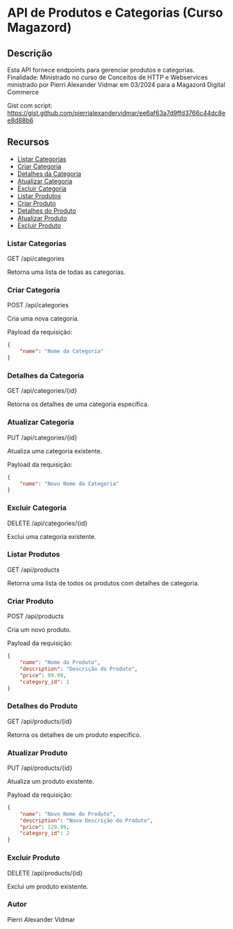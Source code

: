 # API de Produtos e Categorias (Curso Magazord)

## Descrição
Esta API fornece endpoints para gerenciar produtos e categorias.
Finalidade: Ministrado no curso de Conceitos de HTTP e Webservices ministrado por Pierri Alexander Vidmar em 03/2024 para a Magazord Digital Commerce

Gist com script: https://gist.github.com/pierrialexandervidmar/ee6af63a7d9ffd3766c44dc8ee8d88b6

## Recursos

- [Listar Categorias](#listar-categorias)
- [Criar Categoria](#criar-categoria)
- [Detalhes da Categoria](#detalhes-da-categoria)
- [Atualizar Categoria](#atualizar-categoria)
- [Excluir Categoria](#excluir-categoria)
- [Listar Produtos](#listar-produtos)
- [Criar Produto](#criar-produto)
- [Detalhes do Produto](#detalhes-do-produto)
- [Atualizar Produto](#atualizar-produto)
- [Excluir Produto](#excluir-produto)



### Listar Categorias
GET /api/categories

Retorna uma lista de todas as categorias.



### Criar Categoria
POST /api/categories

Cria uma nova categoria.

Payload da requisição:

```json
{
    "name": "Nome da Categoria"
}
```



### Detalhes da Categoria
GET /api/categories/{id}

Retorna os detalhes de uma categoria específica.



### Atualizar Categoria
PUT /api/categories/{id}

Atualiza uma categoria existente.

Payload da requisição:

```json
{
    "name": "Novo Nome da Categoria"
}
```


### Excluir Categoria
DELETE /api/categories/{id}

Exclui uma categoria existente.



### Listar Produtos
GET /api/products

Retorna uma lista de todos os produtos com detalhes de categoria.


### Criar Produto
POST /api/products

Cria um novo produto.

Payload da requisição:

```json
{
    "name": "Nome do Produto",
    "description": "Descrição do Produto",
    "price": 99.99,
    "category_id": 1
}
```

### Detalhes do Produto
GET /api/products/{id}

Retorna os detalhes de um produto específico.


### Atualizar Produto
PUT /api/products/{id}

Atualiza um produto existente.

Payload da requisição:

```json
{
    "name": "Novo Nome do Produto",
    "description": "Nova Descrição do Produto",
    "price": 129.99,
    "category_id": 2
}
```

### Excluir Produto
DELETE /api/products/{id}

Exclui um produto existente.

### Autor
Pierri Alexander Vidmar
